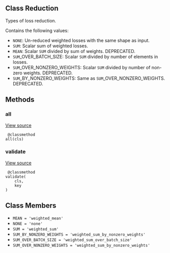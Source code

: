 ## Class Reduction

Types of loss reduction.

Contains the following values:
- `NONE`: Un-reduced weighted losses with the same shape as input.
- `SUM`: Scalar sum of weighted losses.
- `MEAN`: Scalar `SUM` divided by sum of weights. DEPRECATED.
- `SUM`_OVER_BATCH_SIZE: Scalar `SUM` divided by number of elements in losses.
- `SUM`_OVER_NONZERO_WEIGHTS: Scalar `SUM` divided by number of non-zero weights. DEPRECATED.
- `SUM`_BY_NONZERO_WEIGHTS: Same as `SUM`_OVER_NONZERO_WEIGHTS. DEPRECATED.
## Methods
### all
[View source](https://github.com/tensorflow/tensorflow/blob/r2.0/tensorflow/python/ops/losses/losses_impl.py#L59-L67)


```
 @classmethod
all(cls)
```
### validate
[View source](https://github.com/tensorflow/tensorflow/blob/r2.0/tensorflow/python/ops/losses/losses_impl.py#L69-L72)


```
 @classmethod
validate(
    cls,
    key
)
```
## Class Members
- `MEAN = 'weighted_mean'`
- `NONE = 'none'`
- `SUM = 'weighted_sum'`
- `SUM_BY_NONZERO_WEIGHTS = 'weighted_sum_by_nonzero_weights'`
- `SUM_OVER_BATCH_SIZE = 'weighted_sum_over_batch_size'`
- `SUM_OVER_NONZERO_WEIGHTS = 'weighted_sum_by_nonzero_weights'`
